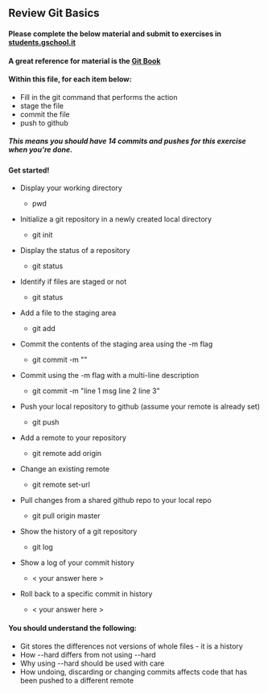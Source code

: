 ## Review Git Basics

#### Please complete the below material and submit to exercises in [students.gschool.it](https://students.gschool.it/)

#### A great reference for material is the [Git Book](http://git-scm.com/book/en/v2/Git-Basics-Getting-a-Git-Repository)

#### Within this file, for each item below:

* Fill in the git command that performs the action
* stage the file
* commit the file
* push to github

##### This means you should have 14 commits and pushes for this exercise when you're done.

#### Get started!

* Display your working directory
  * pwd

* Initialize a git repository in a newly created local directory
  * git init

* Display the status of a repository
  * git status

* Identify if files are staged or not
  * git status

* Add a file to the staging area
  * git add <filename>

* Commit the contents of the staging area using the -m flag
  * git commit -m "<msg>"

* Commit using the -m flag with a multi-line description
  * git commit -m "line 1 msg
    line 2
    line 3"

* Push your local repository to github (assume your remote is already set)
  * git push

* Add a remote to your repository
  * git remote add origin <url>

* Change an existing remote
  * git remote set-url <name> <url>

* Pull changes from a shared github repo to your local repo
  * git pull origin master

* Show the history of a git repository
  * git log

* Show a log of your commit history
  * < your answer here >

* Roll back to a specific commit in history
  * < your answer here >

#### You should understand the following:

* Git stores the differences not versions of whole files - it is a history
* How --hard differs from not using --hard
* Why using --hard should be used with care
* How undoing, discarding or changing commits affects code that has been pushed
to a different remote
